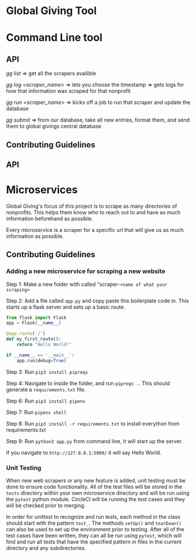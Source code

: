 # Global Giving Tool


# Command Line tool

## API

*gg list* => get all the scrapers availible


*gg log <scraper_name>* => lets you choose the timestamp => gets logs for how that information was scraped for that nonprofit


*gg run <scraper_name>* => kicks off a job to run that scraper and update the database


*gg submit* => from our database, take all new entries, format them, and send them to global givings central database


## Contributing Guidelines

## API

# Microservices

Global Giving's focus of this project is to scrape as many directories of nonprofits. This helps them know who to reach out to and have as much information beforehand as possible. 

Every microservice is a scraper for a specific url that will give us as much information as possible. 


## Contributing Guidelines

### Adding a new microservice for scraping a new website

Step 1: Make a new folder with called "scraper-```<name of what your scraping>```

Step 2: Add a file called ```app.py``` and copy paste this boilerplate code in. This starts up a flask server and sets up a basic route. 

```Python
from flask import Flask
app = Flask(__name__)

@app.route('/')
def my_first_route():
	return "Hello World!"

if __name__ == '__main__':
	app.run(debug=True)
```

Step 3: Run ```pip3 install pipreqs```

Step 4: Navigate to inside the folder, and run ``` pipreqs . ```. This should generate a ```requirements.txt``` file.

Step 6: Run ```pip3 install pipenv```

Step 7: Run ```pipenv shell```

Step 8: Run ```pip3 install -r requirements.txt``` to install everython from requirements.txt

Step 9: Run ```python3 app.py``` from command line, it will start up the server. 

If you navigate to ```http://127.0.0.1:5000/``` it will say Hello World. 

### Unit Testing
When new web scrapers or any new feature is added, unit testing must be done to ensure code functionality. All of the test files will be stored in the `tests` directory within your own microservice directory and will be run using the `pytest` python module. CircleCI will be running the test cases and they will be checked prior to merging.

In order for unittest to recognize and run tests, each method in the class should start with the pattern `test_`. The methods `setUp()` and `tearDown()` can also be used to set up the environment prior to testing. After all of the test cases have been written, they can all be run using `pytest`, which will find and run all tests that have the specified pattern in files in the current directory and any subdirectories.






